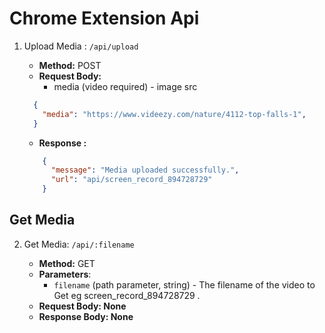# Chrome Extension Api

1. Upload Media : `/api/upload`
      - **Method:** POST
    - **Request Body:**
      - media (video required) - image src
    ```json
      {
        "media": "https://www.videezy.com/nature/4112-top-falls-1",
      }
    ```
   - **Response :**

   ```json
       {
         "message": "Media uploaded successfully.",
         "url": "api/screen_record_894728729"
       }
   ```

## Get Media

2. Get Media: `/api/:filename`
   - **Method:** GET
   - **Parameters**:
     - `filename` (path parameter, string) - The filename of the video to Get eg screen_record_894728729 .
   - **Request Body: None**
   -  **Response Body: None**



   ```

